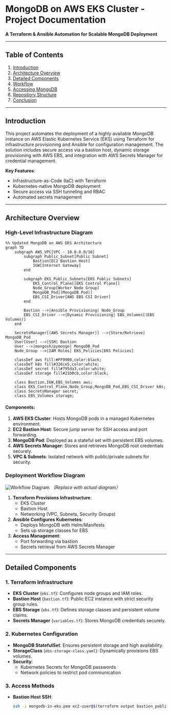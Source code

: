 # MongoDB on AWS EKS Cluster - Project Documentation  
**A Terraform & Ansible Automation for Scalable MongoDB Deployment**  

---

## Table of Contents  
1. [Introduction](#introduction)  
2. [Architecture Overview](#architecture-overview)  
3. [Detailed Components](#detailed-components)  
4. [Workflow](#workflow)  
5. [Accessing MongoDB](#accessing-mongodb)  
6. [Repository Structure](#repository-structure)  
7. [Conclusion](#conclusion)  

---

## Introduction  
This project automates the deployment of a highly available MongoDB instance on AWS Elastic Kubernetes Service (EKS) using Terraform for infrastructure provisioning and Ansible for configuration management. The solution includes secure access via a bastion host, dynamic storage provisioning with AWS EBS, and integration with AWS Secrets Manager for credential management.  

**Key Features**:  
- Infrastructure-as-Code (IaC) with Terraform  
- Kubernetes-native MongoDB deployment  
- Secure access via SSH tunneling and RBAC  
- Automated secrets management  

---

## Architecture Overview  
### High-Level Infrastructure Diagram 
```mermaid
%% Updated MongoDB on AWS EKS Architecture
graph TD
    subgraph AWS_VPC[VPC - 10.0.0.0/16]
        subgraph Public_Subnet[Public Subnet]
            Bastion[EC2 Bastion Host]
            IGW[Internet Gateway]
        end
        
        subgraph EKS_Public_Subnets[EKS Public Subnets]
            EKS_Control_Plane[[EKS Control Plane]]
            Node_Group[Worker Node Group]
            MongoDB_Pod[(MongoDB Pod)]
            EBS_CSI_Driver[AWS EBS CSI Driver]
        end
        
        Bastion -->|Ansible Provisioning| Node_Group
        EBS_CSI_Driver -->|Dynamic Provisioning| EBS_Volumes[(EBS Volumes)]
    end
    
    SecretsManager[(AWS Secrets Manager)] -->|Store/Retrieve| MongoDB_Pod
    User[User] -->|SSH| Bastion
    User -->|mongosh/pymongo| MongoDB_Pod
    Node_Group -->|IAM Roles| EKS_Policies[EKS Policies]
    
    classDef aws fill:#FF9900,color:black;
    classDef k8s fill#326ce5,color:white;
    classDef secret fill#795da3,color:white;
    classDef storage fill#21b0cb,color:black;
    
    class Bastion,IGW,EBS_Volumes aws;
    class EKS_Control_Plane,Node_Group,MongoDB_Pod,EBS_CSI_Driver k8s;
    class SecretsManager secret;
    class EBS_Volumes storage;
```

#### Components:  
1. **AWS EKS Cluster**: Hosts MongoDB pods in a managed Kubernetes environment.  
2. **EC2 Bastion Host**: Secure jump server for SSH access and port forwarding.  
3. **MongoDB Pod**: Deployed as a stateful set with persistent EBS volumes.  
4. **AWS Secrets Manager**: Stores and retrieves MongoDB root credentials securely.  
5. **VPC & Subnets**: Isolated network with public/private subnets for security.  

### Deployment Workflow Diagram  
![Workflow Diagram](assets/workflow-diagram.png) *（Replace with actual diagram）*  

1. **Terraform Provisions Infrastructure**:  
   - EKS Cluster  
   - Bastion Host  
   - Networking (VPC, Subnets, Security Groups)  
2. **Ansible Configures Kubernetes**:  
   - Deploys MongoDB with Helm/Manifests  
   - Sets up storage classes for EBS  
3. **Access Management**:  
   - Port forwarding via bastion  
   - Secrets retrieval from AWS Secrets Manager  

---

## Detailed Components  
### 1. Terraform Infrastructure  
- **EKS Cluster** (`eks.tf`): Configures node groups and IAM roles.  
- **Bastion Host** (`bastion.tf`): Public EC2 instance with strict security group rules.  
- **EBS Storage** (`ebs.tf`): Defines storage classes and persistent volume claims.  
- **Secrets Manager** (`variables.tf`): Stores MongoDB credentials securely.  

### 2. Kubernetes Configuration  
- **MongoDB StatefulSet**: Ensures persistent storage and high availability.  
- **StorageClass** (`ebs-storage-class.yaml`): Dynamically provisions EBS volumes.  
- **Security**:  
  - Kubernetes Secrets for MongoDB passwords  
  - Network policies to restrict pod communication  

### 3. Access Methods  
- **Bastion Host SSH**:  
  ```bash
  ssh -i mongodb-in-eks.pem ec2-user@$(terraform output bastion_public_ip)
